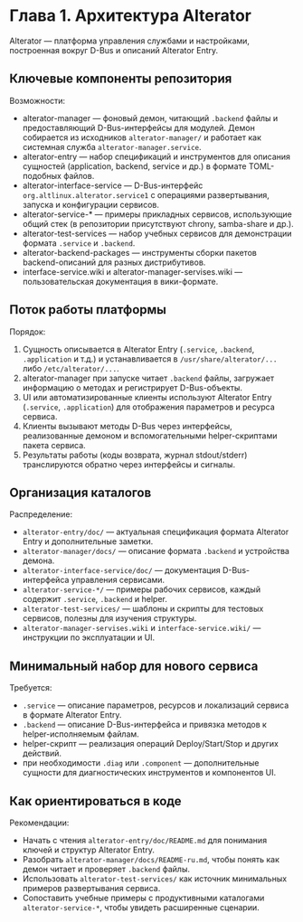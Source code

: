 # Глава 1. Архитектура Alterator
Alterator — платформа управления службами и настройками, построенная вокруг D-Bus и описаний Alterator Entry.

## Ключевые компоненты репозитория
Возможности:
- alterator-manager — фоновый демон, читающий `.backend` файлы и предоставляющий D-Bus-интерфейсы для модулей. Демон собирается из исходников `alterator-manager/` и работает как системная служба `alterator-manager.service`.
- alterator-entry — набор спецификаций и инструментов для описания сущностей (application, backend, service и др.) в формате TOML-подобных файлов.
- alterator-interface-service — D-Bus-интерфейс `org.altlinux.alterator.service1` с операциями развертывания, запуска и конфигурации сервисов.
- alterator-service-* — примеры прикладных сервисов, использующие общий стек (в репозитории присутствуют chrony, samba-share и др.).
- alterator-test-services — набор учебных сервисов для демонстрации формата `.service` и `.backend`.
- alterator-backend-packages — инструменты сборки пакетов backend-описаний для разных дистрибутивов.
- interface-service.wiki и alterator-manager-servises.wiki — пользовательская документация в вики-формате.

## Поток работы платформы
Порядок:
1. Сущность описывается в Alterator Entry (`.service`, `.backend`, `.application` и т.д.) и устанавливается в `/usr/share/alterator/...` либо `/etc/alterator/...`.
2. alterator-manager при запуске читает `.backend` файлы, загружает информацию о методах и регистрирует D-Bus-объекты.
3. UI или автоматизированные клиенты используют Alterator Entry (`.service`, `.application`) для отображения параметров и ресурса сервиса.
4. Клиенты вызывают методы D-Bus через интерфейсы, реализованные демоном и вспомогательными helper-скриптами пакета сервиса.
5. Результаты работы (коды возврата, журнал stdout/stderr) транслируются обратно через интерфейсы и сигналы.

## Организация каталогов
Распределение:
- `alterator-entry/doc/` — актуальная спецификация формата Alterator Entry и дополнительные заметки.
- `alterator-manager/docs/` — описание формата `.backend` и устройства демона.
- `alterator-interface-service/doc/` — документация D-Bus-интерфейса управления сервисами.
- `alterator-service-*/` — примеры рабочих сервисов, каждый содержит `.service`, `.backend` и helper.
- `alterator-test-services/` — шаблоны и скрипты для тестовых сервисов, полезны для изучения структуры.
- `alterator-manager-servises.wiki` и `interface-service.wiki/` — инструкции по эксплуатации и UI.

## Минимальный набор для нового сервиса
Требуется:
- `.service` — описание параметров, ресурсов и локализаций сервиса в формате Alterator Entry.
- `.backend` — описание D-Bus-интерфейса и привязка методов к helper-исполняемым файлам.
- helper-скрипт — реализация операций Deploy/Start/Stop и других действий.
- при необходимости `.diag` или `.component` — дополнительные сущности для диагностических инструментов и компонентов UI.

## Как ориентироваться в коде
Рекомендации:
- Начать с чтения `alterator-entry/doc/README.md` для понимания ключей и структур Alterator Entry.
- Разобрать `alterator-manager/docs/README-ru.md`, чтобы понять как демон читает и проверяет `.backend` файлы.
- Использовать `alterator-test-services/` как источник минимальных примеров развертывания сервиса.
- Сопоставить учебные примеры с продуктивными каталогами `alterator-service-*`, чтобы увидеть расширенные сценарии.
